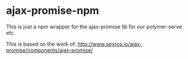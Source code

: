 # ajax-promise-npm
This is just a npm wrapper for the ajax-promise lib for our polymer-serve etc.

This is based on the work of: http://www.spyros.io/ajax-promise/components/ajax-promise/
